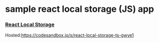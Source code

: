 # sample react local storage (JS) app

### [React Local Storage](https://github.com/webcored/react-local-storage)

Hosted:https://codesandbox.io/s/react-local-storage-ts-gwye1




